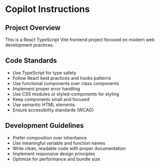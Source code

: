 # Copilot Instructions

<!-- Use this file to provide workspace-specific custom instructions to Copilot. For more details, visit https://code.visualstudio.com/docs/copilot/copilot-customization#_use-a-githubcopilotinstructionsmd-file -->

## Project Overview
This is a React TypeScript Vite frontend project focused on modern web development practices.

## Code Standards
- Use TypeScript for type safety
- Follow React best practices and hooks patterns
- Use functional components over class components
- Implement proper error handling
- Use CSS modules or styled-components for styling
- Keep components small and focused
- Use semantic HTML elements
- Ensure accessibility standards (WCAG)

## Development Guidelines
- Prefer composition over inheritance
- Use meaningful variable and function names
- Write clean, readable code with proper documentation
- Implement responsive design principles
- Optimize for performance and bundle size
